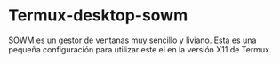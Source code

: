 # Termux-desktop-sowm
SOWM es un gestor de ventanas muy sencillo y liviano. Esta es una pequeña configuración para utilizar este el en la versión X11 de Termux.
